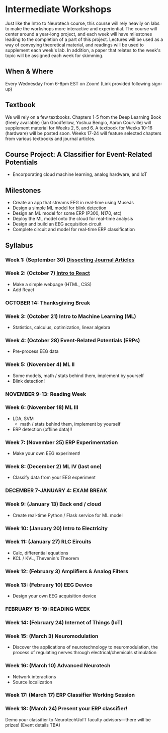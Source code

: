 # Intermediate Workshops

Just like the Intro to Neurotech course, this course will rely heavily on labs to make the workshops more interactive and experiential. The course will center around a year-long project, and each week will have milestones leading to the completion of a part of this project. Lectures will be used as a way of conveying theoretical material, and readings will be used to supplement each week's lab. In addition, a paper that relates to the week's topic will be assigned each week for skimming.

## When & Where
Every Wednesday from 6-8pm EST on Zoom! (Link provided following sign-up)

## Textbook
We will rely on a few textbooks. Chapters 1-5 from the Deep Learning Book (freely available) (Ian Goodfellow, Yoshua Bengio, Aaron Courville) will supplement material for Weeks 2, 5, and 6. A textbook for Weeks 10-16 (hardware) will be posted soon. Weeks 17-24 will feature selected chapters from various textbooks and journal articles.

## Course Project: A Classifier for Event-Related Potentials
* Encorporating cloud machine learning, analog hardware, and IoT

## Milestones
* Create an app that streams EEG in real-time using MuseJs
* Design a simple ML model for blink detection
* Design an ML model for some ERP (P300, N170, etc)
* Deploy the ML model onto the cloud for real-time analysis
* Design and build an EEG acquisition circuit
* Complete circuit and model for real-time ERP classification

## Syllabus

### Week 1: (September 30) [Dissecting Journal Articles](https://github.com/neurotechuoft/Workshops/tree/master/intermediate_2020_2021/week_1_dissecting_journal_articles)

### Week 2: (October 7) [Intro to React](https://github.com/neurotechuoft/Workshops/tree/master/intermediate_2020_2021/week_2_intro_to_react)
* Make a simple webpage (HTML, CSS)
* Add React

### OCTOBER 14: Thanksgiving Break

### Week 3: (October 21) Intro to Machine Learning (ML)
* Statistics, calculus, optimization, linear algebra

### Week 4: (October 28) Event-Related Potentials (ERPs)
* Pre-process EEG data

### Week 5: (November 4) ML II
* Some models, math / stats behind them, implement by yourself
* Blink detection!

### NOVEMBER 9-13: Reading Week

### Week 6: (November 18) ML III
* LDA, SVM
    * math / stats behind them, implement by yourself
* ERP detection (offline data)!!

### Week 7: (November 25) ERP Experimentation
* Make your own EEG experiment! 

### Week 8: (December 2) ML IV (last one)
* Classify data from your EEG experiment

### DECEMBER 7-JANUARY 4: EXAM BREAK

### Week 9: (January 13) Back end / cloud
* Create real-time Python / Flask service for ML model

### Week 10: (January 20) Intro to Electricity

### Week 11: (January 27) RLC Eircuits
* Calc, differential equations
* KCL / KVL, Thevenin's Theorem

### Week 12: (February 3) Amplifiers & Analog Filters

### Week 13: (February 10) EEG Device
* Design your own EEG acquisition device

### FEBRUARY 15-19: READING WEEK

### Week 14: (February 24) Internet of Things (IoT)

### Week 15: (March 3) Neuromodulation
* Discover the applications of neurotechnology to neuromodulation, the process of regulating nerves through electrical/chemicals stimulation

### Week 16: (March 10) Advanced Neurotech
* Network interactions
* Source localization

### Week 17: (March 17) ERP Classifier Working Session

### Week 18: (March 24) Present your ERP classifier!
Demo your classifier to NeurotechUofT faculty advisors—there will be prizes! (Event details TBA)

